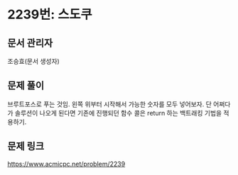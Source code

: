 # 2239번: 스도쿠
## 문서 관리자
조승효(문서 생성자)
## 문제 풀이
브루트포스로 푸는 것임. 왼쪽 위부터 시작해서 가능한 숫자를 모두 넣어보자. 단 어쩌다가 솔루션이 나오게 된다면 기존에 진행되던 함수 콜은 return 하는 백트래킹 기법을 적용하기.
## 문제 링크
https://www.acmicpc.net/problem/2239